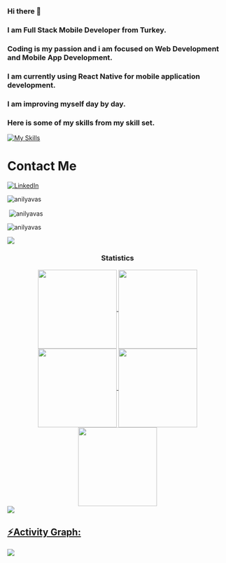 ### Hi there 👋

### I am Full Stack Mobile Developer from Turkey.

### Coding is my passion and i am focused on Web Development and Mobile App Development.

### I am currently using React Native for mobile application development. 

### I am improving myself day by day.

### Here is some of my skills from my skill set.

[![My Skills](https://skillicons.dev/icons?i=js,html,css,bootstrap,nodejs,firebase,git,java,react,mongodb,redux,graphql,ts,apollo,swift)](https://skillicons.dev)

# Contact Me
[![LinkedIn](https://img.shields.io/badge/linkedin-%230077B5.svg?style=for-the-badge&logo=linkedin&logoColor=white)](https://linkedin.com/in/anıl-yavaş) 

<div>
<p><img align="center" src="https://github-readme-stats.vercel.app/api/top-langs?username=anilyavas&show_icons=true&locale=en&layout=compact&theme=gruvbox" alt="anilyavas" /></p>

<p>&nbsp;<img align="center" src="https://github-readme-stats.vercel.app/api?username=anilyavas&show_icons=true&locale=en&theme=gruvbox" alt="anilyavas" /></p>

<p><img align="center" src="https://github-readme-streak-stats.herokuapp.com/?user=anilyavas&theme=gruvbox" alt="anilyavas" /></p>
</div>

<img src="https://user-images.githubusercontent.com/73097560/115834477-dbab4500-a447-11eb-908a-139a6edaec5c.gif"><h3 align="center">Statistics</h3>
<div align="center">
<a href="https://github.com/anilyavas">
<img align="center" src="http://github-profile-summary-cards.vercel.app/api/cards/stats?username=anilyavas&theme=gruvbox" height="180em" />
<img align="center" src="http://github-profile-summary-cards.vercel.app/api/cards/most-commit-language?username=anilyavas&theme=gruvbox" height="180em" />
<img align="center" src="http://github-profile-summary-cards.vercel.app/api/cards/repos-per-language?username=anilyavas&theme=gruvbox" height="180em" />
<img align="center" src="http://github-profile-summary-cards.vercel.app/api/cards/productive-time?username=anilyavas&theme=gruvbox" height="180em" />
<img align="center" src="http://github-profile-summary-cards.vercel.app/api/cards/profile-details?username=anilyavas&theme=gruvbox" height="180em" />
</div>
<img src="https://user-images.githubusercontent.com/73097560/115834477-dbab4500-a447-11eb-908a-139a6edaec5c.gif"><h2 align="left">⚡Activity Graph:</h2>
<img align="center" src="https://github-readme-activity-graph.vercel.app/graph?username=anilyavas&theme=gruvbox"/>


